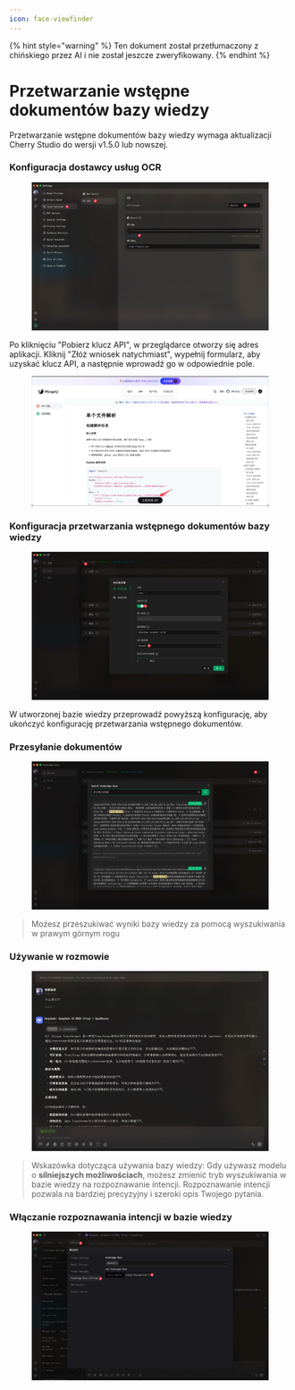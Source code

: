 ```yaml
---
icon: face-viewfinder
---
```


{% hint style="warning" %}
Ten dokument został przetłumaczony z chińskiego przez AI i nie został jeszcze zweryfikowany.
{% endhint %}

# Przetwarzanie wstępne dokumentów bazy wiedzy

Przetwarzanie wstępne dokumentów bazy wiedzy wymaga aktualizacji Cherry Studio do wersji v1.5.0 lub nowszej.

### Konfiguracja dostawcy usług OCR

<figure><img src="../.gitbook/assets/CleanShot 2025-06-03 at 11.50.10@2x (1).jpg" alt=""><figcaption></figcaption></figure>

Po kliknięciu "Pobierz klucz API", w przeglądarce otworzy się adres aplikacji. Kliknij "Złóż wniosek natychmiast", wypełnij formularz, aby uzyskać klucz API, a następnie wprowadź go w odpowiednie pole.

<figure><img src="../.gitbook/assets/CleanShot 2025-06-03 at 11.51.55@2x.jpg" alt=""><figcaption></figcaption></figure>

### Konfiguracja przetwarzania wstępnego dokumentów bazy wiedzy

<figure><img src="../.gitbook/assets/CleanShot 2025-06-03 at 20.01.03@2x.jpg" alt=""><figcaption></figcaption></figure>

W utworzonej bazie wiedzy przeprowadź powyższą konfigurację, aby ukończyć konfigurację przetwarzania wstępnego dokumentów.

### Przesyłanie dokumentów

<figure><img src="../.gitbook/assets/CleanShot 2025-06-03 at 12.01.59@2x.jpg" alt=""><figcaption></figcaption></figure>

> Możesz przeszukiwać wyniki bazy wiedzy za pomocą wyszukiwania w prawym górnym rogu

### Używanie w rozmowie

<figure><img src="../.gitbook/assets/CleanShot 2025-06-03 at 14.11.00@2x.jpg" alt=""><figcaption></figcaption></figure>

> Wskazówka dotycząca używania bazy wiedzy: Gdy używasz modelu o **silniejszych możliwościach**, możesz zmienić tryb wyszukiwania w bazie wiedzy na rozpoznawanie intencji. Rozpoznawanie intencji pozwala na bardziej precyzyjny i szeroki opis Twojego pytania.

### Włączanie rozpoznawania intencji w bazie wiedzy

<figure><img src="../.gitbook/assets/CleanShot 2025-06-03 at 14.12.47@2x.jpg" alt=""><figcaption></figcaption></figure>